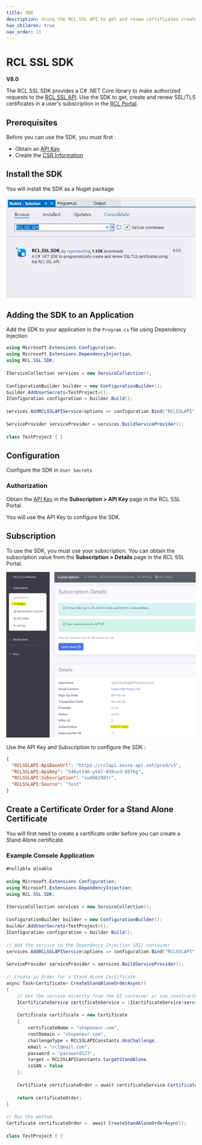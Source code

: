 ```yaml
---
title: SDK
description: Using the RCL SSL API to get and renew certificates created in the RCL SSL portal
has_children: true
nav_order: 11
---
```


# RCL SSL SDK
**V8.0**

The RCL SSL SDK provides a C# .NET Core library to make authorized requests to the [RCL SSL API](../api/api.md). Use the SDK to get, create and renew SSL/TLS certificates in a user's subscription in the [RCL Portal](../portal/portal.md).

## Prerequisites

Before you can use the SDK, you must first :

- Obtain an [API Key](./authorization.md)
- Create the [CSR Information](../portal/csr-info.md)

## Install the SDK

You will install the SDK as a Nuget package. 

![image](../images/sdk/nuget.PNG)

## Adding the SDK to an Application

Add the SDK to your application in the ```Program.cs``` file using Dependency Injection

```csharp
using Microsoft.Extensions.Configuration;
using Microsoft.Extensions.DependencyInjection;
using RCL.SSL.SDK;

IServiceCollection services = new ServiceCollection();

ConfigurationBuilder builder = new ConfigurationBuilder();
builder.AddUserSecrets<TestProject>();
IConfiguration configuration = builder.Build();

services.AddRCLSSLAPIService(options => configuration.Bind("RCLSSLAPI", options));

ServiceProvider serviceProvider = services.BuildServiceProvider();

class TestProject { }
```

## Configuration

Configure the SDK in ```User Secrets```


### Authorization

Obtain the [API Key](./authorization.md) in the **Subscription > API Key** page in the RCL SSL Portal.

You will use the API Key to configure the SDK.

## Subscription

To use the SDK, you must use your subscription. You can obtain the subscription value from the **Subscription > Details** page in the RCL SSL Portal.

![image](../images/api_authorization/subscription.png)

Use the API Key and Subscription to configure the SDK :

```json
{
  "RCLSSLAPI:ApiBaseUrl": "https://rclapi.azure-api.net/prod/v3",
  "RCLSSLAPI:ApiKey": "546yt546-yt67-038usd-8876g",
  "RCLSSLAPI:Subscription": "sud56298tr",
  "RCLSSLAPI:Source": "Test"
}
```

## Create a Certificate Order for a Stand Alone Certificate

You will first need to create a certificate order before you can create a Stand Alone certificate. 

### Example Console Application

```csharp
#nullable disable

using Microsoft.Extensions.Configuration;
using Microsoft.Extensions.DependencyInjection;
using RCL.SSL.SDK;

IServiceCollection services = new ServiceCollection();

ConfigurationBuilder builder = new ConfigurationBuilder();
builder.AddUserSecrets<TestProject>();
IConfiguration configuration = builder.Build();

// Add the service to the Dependency Injection (DI) container
services.AddRCLSSLAPIService(options => configuration.Bind("RCLSSLAPI", options));

ServiceProvider serviceProvider = services.BuildServiceProvider();

// Create an Order for a Stand ALone Certificate
async Task<Certificate> CreateStandAloneOrderAsync()
{
    // Get the service directly from the DI container or use constructor injection in your platform (eg. ASP.NET Core)
    ICertificateService certificateService = (ICertificateService)serviceProvider.GetService(typeof(ICertificateService));
    
    Certificate certificate = new Certificate
    {
        certificateName = "shopeneur.com",
        rootDomain = "shopeneur.com",
        challengeType = RCLSSLAPIConstants.dnsChallenge,
        email = "rcl@mail.com",
        password = "password123",
        target = RCLSSLAPIConstants.targetStandAlone,
        isSAN = false
    };

    Certificate certificateOrder = await certificateService.CertificateCreateOrderAsync(certificate);

    return certificateOrder;
}

// Run the method
Certificate certificateOrder =  await CreateStandAloneOrderAsync();

class TestProject { }
```